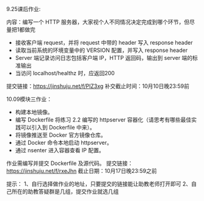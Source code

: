 9.25课后作业:

内容：编写一个 HTTP 服务器，大家视个人不同情况决定完成到哪个环节，但尽量把1都做完

- 接收客户端 request，并将 request 中带的 header 写入 response header
- 读取当前系统的环境变量中的 VERSION 配置，并写入 response header
- Server 端记录访问日志包括客户端 IP，HTTP 返回码，输出到 server 端的标准输出
- 当访问 localhost/healthz 时，应返回200

提交链接：https://jinshuju.net/f/PlZ3xg
补交截止时间：10月10日晚23:59前


10.09模块三作业：
- 构建本地镜像。
- 编写 Dockerfile 将练习 2.2 编写的 httpserver 容器化（请思考有哪些最佳实践可以引入到 Dockerfile 中来）。
- 将镜像推送至 Docker 官方镜像仓库。
- 通过 Docker 命令本地启动 httpserver。
- 通过 nsenter 进入容器查看 IP 配置。

作业需编写并提交 Dockerfile 及源代码。
提交链接：https://jinshuju.net/f/rxeJhn
截止日期：10月17日晚23:59之前


提示：
1、自行选择做作业的地址，只要提交的链接能让助教老师打开即可
2、自己所在的助教答疑群是几组，提交作业就选几组
